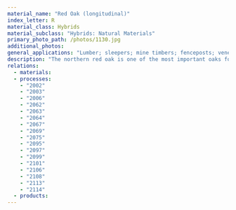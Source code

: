 ```yaml
---
material_name: "Red Oak (longitudinal)"
index_letter: R
material_class: Hybrids
material_subclass: "Hybrids: Natural Materials"
primary_photo_path: /photos/1130.jpg
additional_photos:
general_applications: "Lumber; sleepers; mine timbers; fenceposts; veneer; pulpwood; fuelwood; flooring; furniture; general millwork; boxes; pallets & crates; agricultural implements; caskets; woodenware; handles; railroad cars."
description: "The northern red oak is one of the most important oaks for timber production in North America. Quality red oak is of high value as lumber and veneer, while defective logs are used as firewood. Construction uses include flooring, veneer, interior trim, and furniture. It is also used for lumber, railroad ties, and fence posts. Red oak wood grain is so open that smoke can be blown through it from end-grain to end-grain on a flat-sawn board. For this reason, it is subject to moisture infiltration and is unsuitable for outdoor uses such as boatbuilding or exterior trim."
relations:
  - materials:
  - processes:
    - "2002"
    - "2003"
    - "2006"
    - "2062"
    - "2063"
    - "2064"
    - "2067"
    - "2069"
    - "2075"
    - "2095"
    - "2097"
    - "2099"
    - "2101"
    - "2106"
    - "2108"
    - "2113"
    - "2114"
  - products:
---
```

